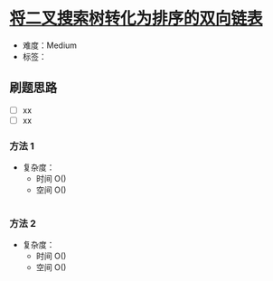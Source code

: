 # [将二叉搜索树转化为排序的双向链表](https://leetcode-cn.com/problems/convert-binary-search-tree-to-sorted-doubly-linked-list/)

- 难度：Medium
- 标签：

## 刷题思路

- [ ] xx
- [ ] xx

### 方法 1

- 复杂度：
    - 时间 O()
    - 空间 O()

``` js

```

### 方法 2

- 复杂度：
    - 时间 O()
    - 空间 O()

``` js

```
